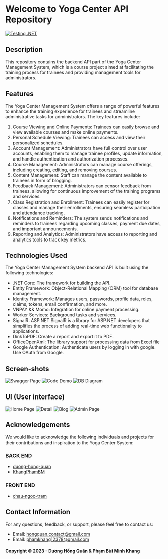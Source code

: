 ﻿# Welcome to Yoga Center API Repository
[![ Testing .NET](https://github.com/duong-hong-quan/yogacenter-backend/actions/workflows/build.yml/badge.svg)](https://github.com/duong-hong-quan/yogacenter-backend/actions/workflows/build.yml)
## Description
This repository contains the backend API part of the Yoga Center Management System, which is a course project aimed at facilitating the training process for trainees and providing management tools for administrators.

## Features
The Yoga Center Management System offers a range of powerful features to enhance the training experience for trainees and streamline administrative tasks for administrators. The key features include:
 1. Course Viewing and Online Payments: Trainees can easily browse and view available courses and make online payments.
 2. Personal Schedule Viewing: Trainees can access and view their personalized schedules.
 3. Account Management: Administrators have full control over user accounts, enabling them to manage trainee profiles, update information, and handle authentication and authorization processes.
 4. Course Management: Administrators can manage course offerings, including creating, editing, and removing courses.
 5. Content Management: Staff can manage the content available to trainees in form of blogging.
 6. Feedback Management: Administrators can censor feedback from trainees, allowing for continuous improvement of the training programs and services.
 7. Class Registration and Enrollment: Trainees can easily register for classes and manage their enrollments, ensuring seamless participation and attendance tracking.
 8. Notifications and Reminders: The system sends notifications and reminders to trainees regarding upcoming classes, payment due dates, and important announcements.
 9. Reporting and Analytics: Administrators have access to reporting and analytics tools to track key metrics.
     
## Technologies Used
The Yoga Center Management System backend API is built using the following technologies:
 - .NET Core: The framework for building the API.
 - Entity Framework: Object-Relational Mapping (ORM) tool for database management.
 - Identity Framework: Manages users, passwords, profile data, roles, claims, tokens, email confirmation, and more.
 - VNPAY && Momo: Integration for online payment processing.
 - Worker Services: Background tasks and services.
 - SignalR: ASP.NET SignalR is a library for ASP.NET developers that simplifies the process of adding real-time web functionality to applications.
 - DinkToPDF: Create a report and export it to PDF.
 - OfficeOpenXml: The library support for processing data from Excel file
 - Google Authentication: Authenticate users by logging in with google. Use OAuth from Google.

## Screen-shots
![Swagger Page](https://github.com/duong-hong-quan/yogacenter-backend/blob/master/screenshots/Swagger.PNG)
![Code Demo](https://github.com/duong-hong-quan/yogacenter-backend/blob/master/screenshots/CodeDemo.PNG)
![DB Diagram](https://github.com/duong-hong-quan/yogacenter-backend/blob/master/screenshots/DbDiagram.PNG)

## UI (User interface)
![Home Page](https://github.com/duong-hong-quan/yogacenter-backend/blob/master/screenshots/HomePage.png)
![ Detail](https://github.com/duong-hong-quan/yogacenter-backend/blob/master/screenshots/CourseDetail.png)
![Blog](https://github.com/duong-hong-quan/yogacenter-backend/blob/master/screenshots/Blog.png)
![Admin Page](https://github.com/duong-hong-quan/yogacenter-backend/blob/master/screenshots/Admin.png)



## Acknowledgements
We would like to acknowledge the following individuals and projects for their contributions and inspiration to the Yoga Center System:
### BACK END
- [duong-hong-quan](https://github.com/duong-hong-quan)
- [KhangPhamBM](https://github.com/KhangPhamBM)
### FRONT END
- [chau-ngoc-tram](https://github.com/ChauNgocTram)

## Contact Information
For any questions, feedback, or support, please feel free to contact us:
- Email: hongquan.contact@gmail.com
- Email: phamkhang12378@gmail.com
  
#### Copyright &#169; 2023 - Dương Hồng Quân & Phạm Bùi Minh Khang
